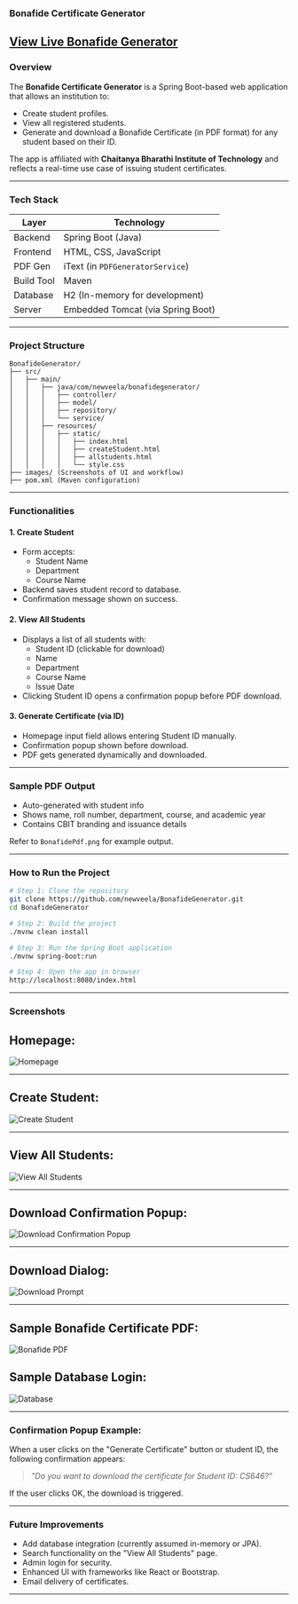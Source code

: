 ### **Bonafide Certificate Generator**
 [View Live Bonafide Generator](https://bonafidegenerator.up.railway.app/)
---

### Overview

The **Bonafide Certificate Generator** is a Spring Boot-based web application that allows an institution to:

- Create student profiles.
- View all registered students.
- Generate and download a Bonafide Certificate (in PDF format) for any student based on their ID.

The app is affiliated with **Chaitanya Bharathi Institute of Technology** and reflects a real-time use case of issuing student certificates.

---

### Tech Stack

| Layer       | Technology                    |
|------------|-------------------------------|
| Backend     | Spring Boot (Java)            |
| Frontend    | HTML, CSS, JavaScript         |
| PDF Gen     | iText (in `PDFGeneratorService`) |
| Build Tool  | Maven                         |
| Database  |H2 (In-memory for development) |                  |
| Server      | Embedded Tomcat (via Spring Boot) |

---

### Project Structure

```
BonafideGenerator/
├── src/
│   ├── main/
│   │   ├── java/com/newveela/bonafidegenerator/
│   │   │   ├── controller/
│   │   │   ├── model/
│   │   │   ├── repository/
│   │   │   └── service/
│   │   ├── resources/
│   │   │   ├── static/
│   │   │   │   ├── index.html
│   │   │   │   ├── createStudent.html
│   │   │   │   ├── allstudents.html
│   │   │   │   └── style.css
├── images/ (Screenshots of UI and workflow)
├── pom.xml (Maven configuration)
```

---

###  Functionalities

####  1. Create Student
- Form accepts:
  - Student Name
  - Department
  - Course Name
- Backend saves student record to database.
- Confirmation message shown on success.

####  2. View All Students
- Displays a list of all students with:
  - Student ID (clickable for download)
  - Name
  - Department
  - Course Name
  - Issue Date
- Clicking Student ID opens a confirmation popup before PDF download.

#### 3. Generate Certificate (via ID)
- Homepage input field allows entering Student ID manually.
- Confirmation popup shown before download.
- PDF gets generated dynamically and downloaded.

---

### Sample PDF Output
- Auto-generated with student info
- Shows name, roll number, department, course, and academic year
- Contains CBIT branding and issuance details

 Refer to `BonafidePdf.png` for example output.

---

###  How to Run the Project

```bash
# Step 1: Clone the repository
git clone https://github.com/newveela/BonafideGenerator.git
cd BonafideGenerator

# Step 2: Build the project
./mvnw clean install

# Step 3: Run the Spring Boot application
./mvnw spring-boot:run

# Step 4: Open the app in browser
http://localhost:8080/index.html
```

---

###  Screenshots

## Homepage:

![Homepage](images/Homepage.png)

---

##  Create Student:

![Create Student](images/CreateStudent.png)

---

##  View All Students:

![View All Students](images/ViewAll.png)

---

## Download Confirmation Popup:

![Download Confirmation Popup](images/DownloadPop.png)

---

##  Download Dialog:

![Download Prompt](images/Download.png)

---

##  Sample Bonafide Certificate PDF:

![Bonafide PDF](images/BonafidePdf.png)

##  Sample Database Login:

![Database](images/H2Db.png)

---

###  Confirmation Popup Example:

When a user clicks on the "Generate Certificate" button or student ID, the following confirmation appears:

> _"Do you want to download the certificate for Student ID: CS646?"_

If the user clicks OK, the download is triggered.

---

### Future Improvements

- Add database integration (currently assumed in-memory or JPA).
- Search functionality on the "View All Students" page.
- Admin login for security.
- Enhanced UI with frameworks like React or Bootstrap.
- Email delivery of certificates.

---
